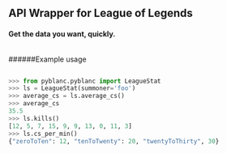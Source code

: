 ## API Wrapper for League of Legends
#### Get the data you want, quickly.

######

######Example usage
```python

>>> from pyblanc.pyblanc import LeagueStat
>>> ls = LeagueStat(summoner='foo')
>>> average_cs = ls.average_cs()
>>> average_cs
35.5 
>>> ls.kills()
[12, 5, 7, 15, 9, 9, 13, 0, 11, 3]
>>> ls.cs_per_min() 
{"zeroToTen": 12, "tenToTwenty": 20, "twentyToThirty", 30}
```
